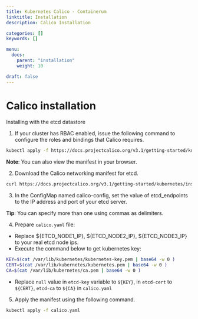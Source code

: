```yaml
---
title: Kubernetes Calico - Containerum
linktitle: Installation
description: Calico Installation

categories: []
keywords: []

menu:
  docs:
    parent: "installation"
    weight: 10

draft: false
---
```


# Calico installation

Installing with the etcd datastore

1. If your cluster has RBAC enabled, issue the following command to configure the roles and bindings that Calico requires.

```bash
kubectl apply -f https://docs.projectcalico.org/v3.1/getting-started/kubernetes/installation/rbac.yaml
```

**Note**: You can also view the manifest in your browser.

2. Download the Calico networking manifest for etcd.

```bash
curl https://docs.projectcalico.org/v3.1/getting-started/kubernetes/installation/hosted/calico.yaml -O
```

3. In the ConfigMap named calico-config, set the value of etcd_endpoints to the IP address and port of your etcd server.

**Tip**: You can specify more than one using commas as delimiters.

4. Prepare `calico.yaml` file:

- Replace ${ETCD_NODE1_IP}, ${ETCD_NODE2_IP}, ${ETCD_NODE3_IP} to your real etcd node ips.
- Execute the command below to get kubernetes key:

```bash
KEY=$(cat /var/lib/kubernetes/kubernetes-key.pem | base64 -w 0 )
CERT=$(cat /var/lib/kubernetes/kubernetes.pem | base64 -w 0 )
CA=$(cat /var/lib/kubernetes/ca.pem | base64 -w 0 )
```

- Replace `null` value in `etcd-key` variable to `${KEY}`, in `etcd-cert` to `${CERT}`, `etcd-ca` to `${CA}` in `calico.yaml`

5. Apply the manifest using the following command.

```bash
kubectl apply -f calico.yaml
```

